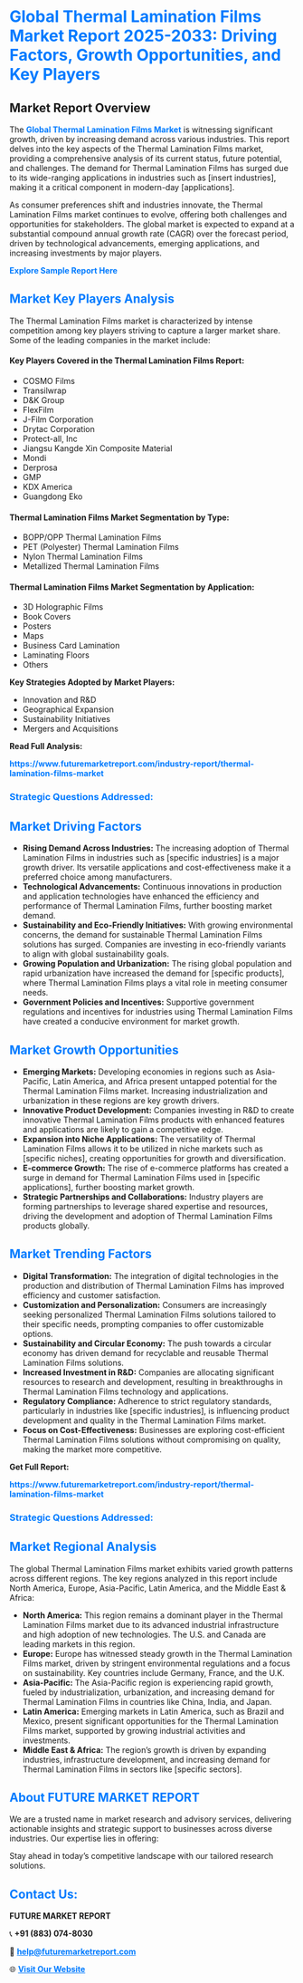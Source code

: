 <h1 style="color: #007BFF;">Global Thermal Lamination Films Market Report 2025-2033: Driving Factors, Growth Opportunities, and Key Players</h1>

<section id="overview">
<h2>Market Report Overview</h2>
<p>The <a href="https://www.futuremarketreport.com/industry-report/thermal-lamination-films-market" style="color: #007BFF; text-decoration: none;"><strong>Global Thermal Lamination Films Market</strong></a> is witnessing significant growth, driven by increasing demand across various industries. This report delves into the key aspects of the Thermal Lamination Films market, providing a comprehensive analysis of its current status, future potential, and challenges. The demand for Thermal Lamination Films has surged due to its wide-ranging applications in industries such as [insert industries], making it a critical component in modern-day [applications].</p>
<p>As consumer preferences shift and industries innovate, the Thermal Lamination Films market continues to evolve, offering both challenges and opportunities for stakeholders. The global market is expected to expand at a substantial compound annual growth rate (CAGR) over the forecast period, driven by technological advancements, emerging applications, and increasing investments by major players.</p>
</section>

<section id="overview">
<p><a href="https://www.futuremarketreport.com/request-sample/reportId=84493" style="color: #007BFF; text-decoration: none;"><strong>Explore Sample Report Here</strong></a></p>
</section>

<section id="key-players">
<h2 style="color: #007BFF;">Market Key Players Analysis</h2>
<p>The Thermal Lamination Films market is characterized by intense competition among key players striving to capture a larger market share. Some of the leading companies in the market include:</p>
<h4>Key Players Covered in the Thermal Lamination Films Report:</h4>
<ul><li>COSMO Films</li><li>Transilwrap</li><li>D&amp;K Group</li><li>FlexFilm</li><li>J-Film Corporation</li><li>Drytac Corporation</li><li>Protect-all, Inc</li><li>Jiangsu Kangde Xin Composite Material</li><li>Mondi</li><li>Derprosa</li><li>GMP</li><li>KDX America</li><li>Guangdong Eko</li></ul>
<h4>Thermal Lamination Films Market Segmentation by Type:</h4>
<ul><li>BOPP/OPP Thermal Lamination Films</li><li>PET (Polyester) Thermal Lamination Films</li><li>Nylon Thermal Lamination Films</li><li>Metallized Thermal Lamination Films</li></ul>

<h4>Thermal Lamination Films Market Segmentation by Application:</h4>
<ul><li>3D Holographic Films</li><li>Book Covers</li><li>Posters</li><li>Maps</li><li>Business Card Lamination</li><li>Laminating Floors</li><li>Others</li></ul>
<p><strong>Key Strategies Adopted by Market Players:</strong></p>
<ul>
<li>Innovation and R&D</li>
<li>Geographical Expansion</li>
<li>Sustainability Initiatives</li>
<li>Mergers and Acquisitions</li>
</ul>
</section>

<section>
<p><strong>Read Full Analysis: </strong></p><a href="https://www.futuremarketreport.com/industry-report/thermal-lamination-films-market" style="color: #007BFF; text-decoration: none;"><strong>https://www.futuremarketreport.com/industry-report/thermal-lamination-films-market</strong></a>
<h3 style="color: #007BFF;">Strategic Questions Addressed:</h3>
</section>

<section id="driving-factors">
<h2 style="color: #007BFF;">Market Driving Factors</h2>
<ul>
<li><strong>Rising Demand Across Industries:</strong> The increasing adoption of Thermal Lamination Films in industries such as [specific industries] is a major growth driver. Its versatile applications and cost-effectiveness make it a preferred choice among manufacturers.</li>
<li><strong>Technological Advancements:</strong> Continuous innovations in production and application technologies have enhanced the efficiency and performance of Thermal Lamination Films, further boosting market demand.</li>
<li><strong>Sustainability and Eco-Friendly Initiatives:</strong> With growing environmental concerns, the demand for sustainable Thermal Lamination Films solutions has surged. Companies are investing in eco-friendly variants to align with global sustainability goals.</li>
<li><strong>Growing Population and Urbanization:</strong> The rising global population and rapid urbanization have increased the demand for [specific products], where Thermal Lamination Films plays a vital role in meeting consumer needs.</li>
<li><strong>Government Policies and Incentives:</strong> Supportive government regulations and incentives for industries using Thermal Lamination Films have created a conducive environment for market growth.</li>
</ul>
</section>

<section id="growth-opportunities">
<h2 style="color: #007BFF;">Market Growth Opportunities</h2>
<ul>
<li><strong>Emerging Markets:</strong> Developing economies in regions such as Asia-Pacific, Latin America, and Africa present untapped potential for the Thermal Lamination Films market. Increasing industrialization and urbanization in these regions are key growth drivers.</li>
<li><strong>Innovative Product Development:</strong> Companies investing in R&D to create innovative Thermal Lamination Films products with enhanced features and applications are likely to gain a competitive edge.</li>
<li><strong>Expansion into Niche Applications:</strong> The versatility of Thermal Lamination Films allows it to be utilized in niche markets such as [specific niches], creating opportunities for growth and diversification.</li>
<li><strong>E-commerce Growth:</strong> The rise of e-commerce platforms has created a surge in demand for Thermal Lamination Films used in [specific applications], further boosting market growth.</li>
<li><strong>Strategic Partnerships and Collaborations:</strong> Industry players are forming partnerships to leverage shared expertise and resources, driving the development and adoption of Thermal Lamination Films products globally.</li>
</ul>
</section>

<section id="trending-factors">
<h2 style="color: #007BFF;">Market Trending Factors</h2>
<ul>
<li><strong>Digital Transformation:</strong> The integration of digital technologies in the production and distribution of Thermal Lamination Films has improved efficiency and customer satisfaction.</li>
<li><strong>Customization and Personalization:</strong> Consumers are increasingly seeking personalized Thermal Lamination Films solutions tailored to their specific needs, prompting companies to offer customizable options.</li>
<li><strong>Sustainability and Circular Economy:</strong> The push towards a circular economy has driven demand for recyclable and reusable Thermal Lamination Films solutions.</li>
<li><strong>Increased Investment in R&D:</strong> Companies are allocating significant resources to research and development, resulting in breakthroughs in Thermal Lamination Films technology and applications.</li>
<li><strong>Regulatory Compliance:</strong> Adherence to strict regulatory standards, particularly in industries like [specific industries], is influencing product development and quality in the Thermal Lamination Films market.</li>
<li><strong>Focus on Cost-Effectiveness:</strong> Businesses are exploring cost-efficient Thermal Lamination Films solutions without compromising on quality, making the market more competitive.</li>
</ul>
</section>

<section>
<p><strong>Get Full Report: </strong></p><a href="https://www.futuremarketreport.com/industry-report/thermal-lamination-films-market" style="color: #007BFF; text-decoration: none;"><strong>https://www.futuremarketreport.com/industry-report/thermal-lamination-films-market</strong></a>
<h3 style="color: #007BFF;">Strategic Questions Addressed:</h3>
</section>


<section id="regional-analysis">
<h2 style="color: #007BFF;">Market Regional Analysis</h2>
<p>The global Thermal Lamination Films market exhibits varied growth patterns across different regions. The key regions analyzed in this report include North America, Europe, Asia-Pacific, Latin America, and the Middle East & Africa:</p>
<ul>
<li><strong>North America:</strong> This region remains a dominant player in the Thermal Lamination Films market due to its advanced industrial infrastructure and high adoption of new technologies. The U.S. and Canada are leading markets in this region.</li>
<li><strong>Europe:</strong> Europe has witnessed steady growth in the Thermal Lamination Films market, driven by stringent environmental regulations and a focus on sustainability. Key countries include Germany, France, and the U.K.</li>
<li><strong>Asia-Pacific:</strong> The Asia-Pacific region is experiencing rapid growth, fueled by industrialization, urbanization, and increasing demand for Thermal Lamination Films in countries like China, India, and Japan.</li>
<li><strong>Latin America:</strong> Emerging markets in Latin America, such as Brazil and Mexico, present significant opportunities for the Thermal Lamination Films market, supported by growing industrial activities and investments.</li>
<li><strong>Middle East & Africa:</strong> The region’s growth is driven by expanding industries, infrastructure development, and increasing demand for Thermal Lamination Films in sectors like [specific sectors].</li>
</ul>
</section>

<footer>
<h2 style="color: #007BFF;">About FUTURE MARKET REPORT</h2>
<p>We are a trusted name in market research and advisory services, delivering actionable insights and strategic support to businesses across diverse industries. Our expertise lies in offering:</p>

<p>Stay ahead in today’s competitive landscape with our tailored research solutions.</p>

<h2 style="color: #007BFF;">Contact Us:</h2>
<p><strong>FUTURE MARKET REPORT</strong></p>
<p>📞 <strong>+91 (883) 074-8030</strong></p>
<p>📧 <strong><a href="mailto:help@futuremarketreport.com" style="color: #007BFF;">help@futuremarketreport.com</a></strong></p>
<p>🌐 <strong><a href="https://www.futuremarketreport.com/" style="color: #007BFF;">Visit Our Website</a></strong></p>
</footer>